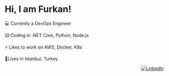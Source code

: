 # Hi, I am Furkan! 

💻 Currently a DevOps Engineer

⌨️ Coding in .NET Core, Python, Node.js

⚡️ Likes to work on AWS, Docker, K8s

📍Lives in Istanbul, Turkey



<p align="right">
	<a href="https://www.linkedin.com/in/hfurkanvural"><img src="https://img.shields.io/badge/LinkedIn--_.svg?style=social&logo=linkedin" alt="LinkedIn"></a>
</p>